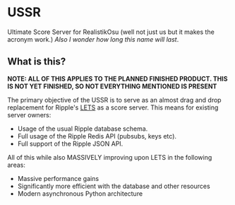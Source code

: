# USSR
Ultimate Score Server for RealistikOsu (well not just us but it makes the acronym work.)
*Also I wonder how long this name will last*.

## What is this?
**NOTE: ALL OF THIS APPLIES TO THE PLANNED FINISHED PRODUCT. THIS IS NOT YET FINISHED, SO NOT EVERYTHING MENTIONED IS PRESENT**

The primary objective of the USSR is to serve as an almost drag and drop replacement for Ripple's [LETS](https://github.com/osuripple/lets) as a score server. This means for existing server owners:
- Usage of the usual Ripple database schema.
- Full usage of the Ripple Redis API (pubsubs, keys etc).
- Full support of the Ripple JSON API.

All of this while also MASSIVELY improving upon LETS in the following areas:
- Massive performance gains
- Significantly more efficient with the database and other resources
- Modern asynchronous Python architecture
